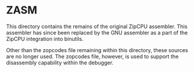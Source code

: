 # ZASM

This directory contains the remains of the original ZipCPU assembler.  This
assembler has since been replaced by the GNU assembler as a part of the ZipCPU
integration into binutils.

Other than the zopcodes file remaining within this directory, these sources are
no longer used.  The zopcodes file, however, is used to support the disassembly
capability within the debugger.
